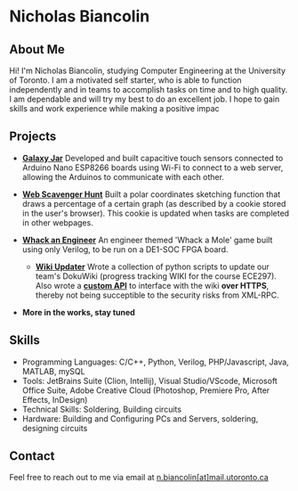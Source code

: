 # Nicholas Biancolin

## About Me
Hi! I'm Nicholas Biancolin, studying Computer Engineering at the University of Toronto. I am a motivated self starter, who is able to function independently and in teams to accomplish tasks on time and to high quality. I am dependable and will try my best to do an excellent job.  I hope to gain skills and work experience while making a positive impac

## Projects
- [**Galaxy Jar**](./GalaxyJar/)
  Developed and built capacitive touch sensors connected to Arduino Nano ESP8266 boards using Wi-Fi to connect to a web server, allowing the Arduinos to communicate with each other.
- [**Web Scavenger Hunt**](./Christmas2024)
  Built a polar coordinates sketching function that draws a percentage of a certain graph (as described by a cookie stored in the user's browser). This cookie is updated when tasks are completed in other webpages.
- [**Whack an Engineer**](https://github.com/nbiancolin/whack-an-engineer)
  An engineer themed 'Whack a Mole' game built using only Verilog, to be run on a DE1-SOC FPGA board.
  - [**Wiki Updater**](https://github.com/nbiancolin/wiki-updater)
  Wrote a collection of python scripts to update our team's DokuWiki (progress tracking WIKI for the course ECE297).
  Also wrote a [**custom API**](https://github.com/nbiancolin/dokuwiki-https) to interface with the wiki **over HTTPS**, thereby not being succeptible to the security risks from XML-RPC.

- **More in the works, stay tuned**

## Skills
- Programming Languages: C/C++, Python, Verilog, PHP/Javascript, Java, MATLAB, mySQL
- Tools: JetBrains Suite (Clion, Intellij), Visual Studio/VScode, Microsoft Office Suite, Adobe Creative Cloud (Photoshop, Premiere Pro, After Effects, InDesign)
- Technical Skills: Soldering, Building circuits
- Hardware: Building and Configuring PCs and Servers, soldering, designing circuits

## Contact
Feel free to reach out to me via email at [n.biancolin[at]mail.utoronto.ca](mailto:n.biancolin@mail.utoronto.ca)
